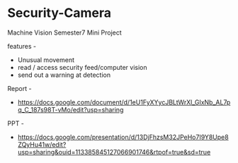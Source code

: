 # Security-Camera

Machine Vision Semester7 Mini Project

features -

- Unusual movement
- read / access security feed/computer vision
- send out a warning at detection

Report - 
- https://docs.google.com/document/d/1eU1FyXYycJBLtWrXl_GIxNb_AL7pq_C_187s98T-vMo/edit?usp=sharing

PPT - 
- https://docs.google.com/presentation/d/13DjFhzsM32JPeHo7I9Y8Upe8ZQyHu41w/edit?usp=sharing&ouid=113385845127066901746&rtpof=true&sd=true
